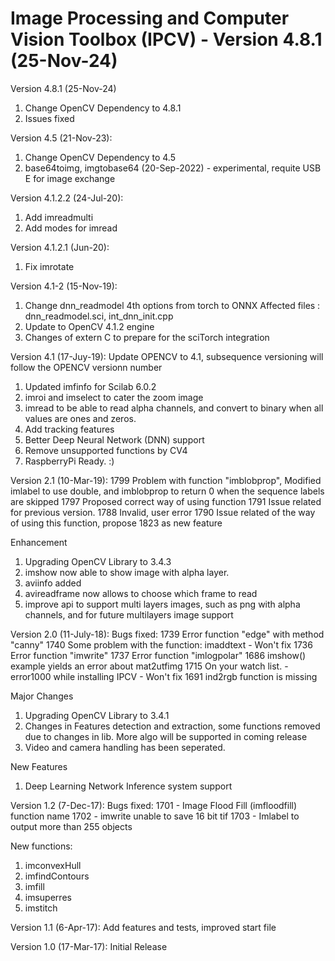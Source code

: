 # Image Processing and Computer Vision Toolbox (IPCV) - Version 4.8.1 (25-Nov-24)

Version 4.8.1 (25-Nov-24)
1. Change OpenCV Dependency to 4.8.1
2. Issues fixed

Version 4.5 (21-Nov-23):
1. Change OpenCV Dependency to 4.5
2. base64toimg, imgtobase64 (20-Sep-2022) - experimental, requite USB E for image exchange

Version 4.1.2.2 (24-Jul-20):
1. Add imreadmulti
2. Add modes for imread

Version 4.1.2.1 (Jun-20):
1. Fix imrotate

Version 4.1-2 (15-Nov-19):
1. Change dnn_readmodel 4th options from torch to ONNX
Affected files : dnn_readmodel.sci, int_dnn_init.cpp
2. Update to OpenCV 4.1.2 engine
3. Changes of extern C to prepare for the sciTorch integration

Version 4.1 (17-Juy-19):
Update OPENCV to 4.1, subsequence versioning will follow the OPENCV versionn number
1. Updated imfinfo for Scilab 6.0.2
2. imroi and imselect to cater the zoom image
3. imread to be able to read alpha channels, and convert to binary when all values are ones and zeros.
4. Add tracking features
5. Better Deep Neural Network (DNN) support
6. Remove unsupported functions by CV4
7. RaspberryPi Ready. :)

Version 2.1 (10-Mar-19):
1799	Problem with function "imblobprop", Modified imlabel to use double, and imblobprop to return 0 when the sequence labels are skipped
1797	Proposed correct way of using function
1791	Issue related for previous version. 
1788	Invalid, user error
1790	Issue related of the way of using this function, propose 1823 as new feature

Enhancement
1. Upgrading OpenCV Library to 3.4.3
2. imshow now able to show image with alpha layer.
3. aviinfo added
4. avireadframe now allows to choose which frame to read
5. improve api to support multi layers images, such as png with alpha channels, and for future multilayers image support


Version 2.0 (11-July-18): 
Bugs fixed:
1739	Error function "edge" with method "canny"
1740	Some problem with the function: imaddtext - Won't fix
1736	Error function "imwrite"
1737	Error function "imlogpolar"
1686	imshow() example yields an error about mat2utfimg
1715	On your watch list. -error1000 while installing IPCV - Won't fix
1691	ind2rgb function is missing

Major Changes
1. Upgrading OpenCV Library to 3.4.1
2. Changes in Features detection and extraction, some functions removed due to changes in lib. More algo will be supported in coming release
3. Video and camera handling has been seperated.

New Features
1. Deep Learning Network Inference system support 

Version 1.2 (7-Dec-17): 
Bugs fixed:
1701 - Image Flood Fill (imfloodfill) function name
1702 - imwrite unable to save 16 bit tif
1703 - Imlabel to output more than 255 objects

New functions:
1. imconvexHull
2. imfindContours
3. imfill
4. imsuperres
5. imstitch

Version 1.1 (6-Apr-17): Add features and tests, improved start file

Version 1.0 (17-Mar-17): Initial Release 
